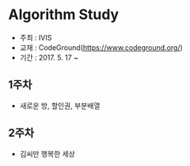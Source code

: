 # Algorithm Study
* 주최 : IVIS
* 교재 : CodeGround(https://www.codeground.org/)
* 기간 : 2017. 5. 17 ~

## 1주차
* 새로운 방, 할인권, 부분배열

## 2주차
* 김씨만 행복한 세상

